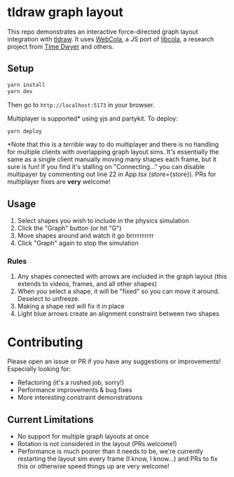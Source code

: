 # tldraw graph layout
This repo demonstrates an interactive force-directed graph layout integration with [tldraw](https://github.com/tldraw/tldraw). It uses [WebCola](https://ialab.it.monash.edu/webcola/), a JS port of [libcola](http://www.adaptagrams.org), a research project from [Time Dwyer](https://ialab.it.monash.edu/~dwyer/) and others.


## Setup
```bash
yarn install
yarn dev
```
Then go to `http://localhost:5173` in your browser.

Multiplayer is supported* using yjs and partykit. To deploy:
```bash
yarn deploy
```

*Note that this is a _terrible_ way to do multiplayer and there is no handling for multiple clients with overlapping graph layout sims. It's essentially the same as a single client manually moving many shapes each frame, but it sure is fun! If you find it's stalling on "Connecting..." you can disable multipayer by commenting out line 22 in App.tsx (store={store}). PRs for multiplayer fixes are **very** welcome!

## Usage
1. Select shapes you wish to include in the physics simulation
2. Click the "Graph" button (or hit "G")
3. Move shapes around and watch it go brrrrrrrrrr
4. Click "Graph" again to stop the simulation

### Rules
1. Any shapes connected with arrows are included in the graph layout (this extends to videos, frames, and all other shapes)
2. When you select a shape, it will be "fixed" so you can move it around. Deselect to unfreeze.
3. Making a shape red will fix it in place
4. Light blue arrows create an alignment constraint between two shapes

# Contributing
Please open an issue or PR if you have any suggestions or improvements! Especially looking for:
- Refactoring (it's a rushed job, sorry!)
- Performance improvements & bug fixes
- More interesting constraint demonstrations

## Current Limitations
- No support for multiple graph layouts at once
- Rotation is not considered in the layout (PRs welcome!)
- Performance is much poorer than it needs to be, we're currently restarting the layout sim every frame (I know, I know...) and PRs to fix this or otherwise speed things up are very welcome!